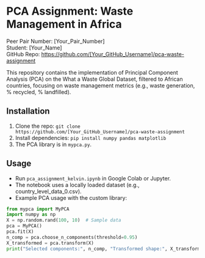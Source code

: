 # PCA Assignment: Waste Management in Africa
Peer Pair Number: [Your_Pair_Number]  
Student: [Your_Name]  
GitHub Repo: https://github.com/[Your_GitHub_Username]/pca-waste-assignment

This repository contains the implementation of Principal Component Analysis (PCA) on the What a Waste Global Dataset, filtered to African countries, focusing on waste management metrics (e.g., waste generation, % recycled, % landfilled).

## Installation
1. Clone the repo: `git clone https://github.com/[Your_GitHub_Username]/pca-waste-assignment`
2. Install dependencies: `pip install numpy pandas matplotlib`
3. The PCA library is in `mypca.py`.

## Usage
- Run `pca_assignment_kelvin.ipynb` in Google Colab or Jupyter.
- The notebook uses a locally loaded dataset (e.g., country_level_data_0.csv).
- Example PCA usage with the custom library:
```python
from mypca import MyPCA
import numpy as np
X = np.random.rand(100, 10)  # Sample data
pca = MyPCA()
pca.fit(X)
n_comp = pca.choose_n_components(threshold=0.95)
X_transformed = pca.transform(X)
print("Selected components:", n_comp, "Transformed shape:", X_transformed.shape)
